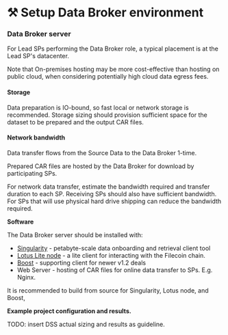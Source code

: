 # ⚒ Setup Data Broker environment

### Data Broker server

For Lead SPs performing the Data Broker role, a typical placement is at the Lead SP's datacenter.&#x20;

Note that On-premises hosting may be more cost-effective than hosting on public cloud, when considering potentially high cloud data egress fees.

#### Storage

Data preparation is IO-bound, so fast local or network storage is recommended. Storage sizing should provision sufficient space for the dataset to be prepared and the output CAR files.

#### Network bandwidth

Data transfer flows from the Source Data to the Data Broker 1-time.

Prepared CAR files are hosted by the Data Broker for download by participating SPs.&#x20;

For network data transfer, estimate the bandwidth required and transfer duration to each SP. Receiving SPs should also have sufficient bandwidth. For SPs that will use physical hard drive shipping can reduce the bandwidth required.

**Software**

The Data Broker server should be installed with:

* [Singularity](https://singularity.storage/) - petabyte-scale data onboarding and retrieval client tool&#x20;
* [Lotus Lite node](https://lotus.filecoin.io/lotus/install/lotus-lite/) - a lite client for interacting with the Filecoin chain.&#x20;
* [Boost](https://boost.filecoin.io/) - supporting client for newer v1.2 deals
* Web Server - hosting of CAR files for online data transfer to SPs. E.g. Nginx.

It is recommended to build from source for Singularity, Lotus node, and Boost,

**Example project configuration and results.**

TODO: insert DSS actual sizing and results as guideline.





